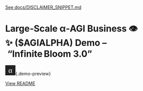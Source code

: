 [See docs/DISCLAIMER_SNIPPET.md](../DISCLAIMER_SNIPPET.md)

# Large‑Scale α‑AGI Business 👁️✨ ($AGIALPHA) Demo – **“Infinite Bloom 3.0”**

![preview](../alpha_agi_insight_v1/favicon.svg){.demo-preview}

[View README](../../alpha_factory_v1/demos/alpha_agi_business_2_v1/README.md)
